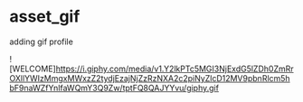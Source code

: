 # asset_gif
adding gif profile

![WELCOME]https://i.giphy.com/media/v1.Y2lkPTc5MGI3NjExdG5lZDh0ZmRrOXllYWIzMmgxMWxzZ2tydjEzajNjZzRzNXA2c2piNyZlcD12MV9pbnRlcm5hbF9naWZfYnlfaWQmY3Q9Zw/tptFQ8QAJYYvu/giphy.gif
